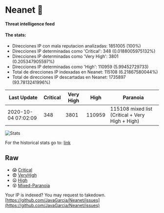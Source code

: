 # Neanet :hocho:
#### Threat intelligence feed
#### The stats:

- Direcciones IP con mala reputacion analizadas: 1851005 (100%)
- Direcciones IP determinadas como 'Critical':  348 (0.0188005975132%)
- Direcciones IP determinadas como 'Very High':  3801 (0.205347905597%)
- Direcciones IP determinadas como 'High':  110959 (5.99452729733)
- Total de direcciones IP indexadas en Neanet:  115108 (6.21867580044%)
- Total de direcciones IP descartadas en Neanet:  1735897 (93.7813241996%)

| Last Update | Critical | Very High | High | Paranoia |
| --- | --- | --- | --- | --- |
| 2020-10-04 07:02:09 | 348 | 3801 | 110959 | 115108 mixed list (Critical + Very High + High)|

![Stats](https://docs.google.com/spreadsheets/d/e/2PACX-1vSnaNMIXVabIpDJjufMlzH7poXnshF3mgd8Is1g9ytUEzVsP5my4Trn8f-xkoLLQ38xpL3HtmUexLo6/pubchart?oid=501124687&format=image)

For the historical stats go to: [link](/stats.csv)
## Raw
- :scream: [Critical](https://raw.githubusercontent.com/JavaGarcia/Neanet/master/blacklists/neanet_critical.txt)
- :fearful: [VeryHigh](https://raw.githubusercontent.com/JavaGarcia/Neanet/master/blacklists/neanet_veryHigh.txtt)
- :frowning: [High](https://raw.githubusercontent.com/JavaGarcia/Neanet/master/blacklists/neanet_high.txt)
- :dizzy_face: [Mixed-Paranoia](https://raw.githubusercontent.com/JavaGarcia/Neanet/master/blacklists/neanet_all.txt)


Your IP is indexed? You may request to takedown. [https://github.com/JavaGarcia/Neanet/issues](https://github.com/JavaGarcia/Neanet/issues)




















































































































































































































































































































































































































































































































































































































































































































































































































































































































































































































































































































































































































































